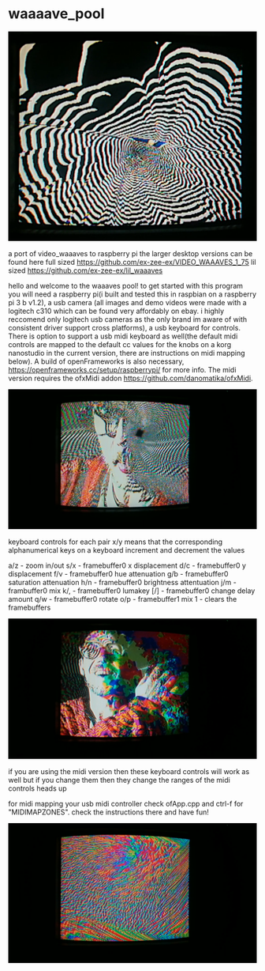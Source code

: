 # waaaave_pool

![Image description](https://github.com/ex-zee-ex/pictures/blob/master/waaavepool4.png)

a port of video_waaaves to raspberry pi
the larger desktop versions can be found here
full sized
https://github.com/ex-zee-ex/VIDEO_WAAAVES_1_75
lil sized
https://github.com/ex-zee-ex/lil_waaaves

hello and welcome to the waaaves pool!  to get started with this program you will need a raspberry pi(i built and tested this in raspbian on a raspberry pi 3 b v1.2), a usb camera (all images and demo videos were made with a logitech c310 which can be found very affordably on ebay.  i highly reccomend only logitech usb cameras as the only brand im aware of with consistent driver support cross platforms), a usb keyboard for controls.  There is option to support a usb midi keyboard as well(the default midi controls are mapped to the default cc values for the knobs on a korg nanostudio in the current version, there are instructions on midi mapping below).  A build of openFrameworks is also necessary, https://openframeworks.cc/setup/raspberrypi/ for more info.  The midi version requires the ofxMidi addon https://github.com/danomatika/ofxMidi.

![Image description](https://github.com/ex-zee-ex/pictures/blob/master/waaavepool3.png)

keyboard controls
for each pair x/y means that the corresponding alphanumerical keys on a keyboard increment and decrement the values

a/z - zoom in/out
s/x - framebuffer0 x displacement
d/c - framebuffer0 y displacement
f/v - framebuffer0 hue attenuation
g/b - framebuffer0 saturation attenuation
h/n - framebuffer0 brightness attentuation
j/m - frambuffer0 mix
k/, - framebuffer0 lumakey
[/] - framebuffer0 change delay amount
q/w - framebuffer0 rotate
o/p - framebuffer1 mix
1   - clears the framebuffers

![Image description](https://github.com/ex-zee-ex/pictures/blob/master/waaavepool2.png)


if you are using the midi version then these keyboard controls will work as well but if you change them then they change the ranges of the midi controls heads up

for midi mapping your usb midi controller check ofApp.cpp and ctrl-f for "MIDIMAPZONES".  check the instructions there and have fun!

![Image description](https://github.com/ex-zee-ex/pictures/blob/master/waaavepool1.png)

